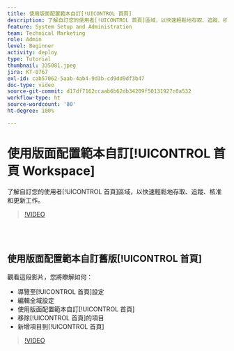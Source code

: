 ```yaml
---
title: 使用版面配置範本自訂[!UICONTROL 首頁]
description: 了解自訂您的使用者[!UICONTROL 首頁]區域，以快速輕鬆地存取、追蹤、核准和更新工作。
feature: System Setup and Administration
team: Technical Marketing
role: Admin
level: Beginner
activity: deploy
type: Tutorial
thumbnail: 335081.jpeg
jira: KT-8767
exl-id: cab57062-5aab-4ab4-9d3b-cd9dd9df3b47
doc-type: video
source-git-commit: d17df7162ccaab6b62db34209f50131927c0a532
workflow-type: ht
source-wordcount: '80'
ht-degree: 100%

---
```


# 使用版面配置範本自訂[!UICONTROL 首頁 Workspace]

了解自訂您的使用者[!UICONTROL 首頁]區域，以快速輕鬆地存取、追蹤、核准和更新工作。

>[!VIDEO](https://video.tv.adobe.com/v/3428091/?quality=12&learn=on&enablevpops)

<br>
</br>

## 使用版面配置範本自訂舊版[!UICONTROL 首頁]

觀看這段影片，您將瞭解如何：

* 導覽至[!UICONTROL 首頁]設定
* 編輯全域設定
* 使用版面配置範本自訂[!UICONTROL 首頁]
* 移除[!UICONTROL 首頁]的項目
* 新增項目到[!UICONTROL 首頁]

>[!VIDEO](https://video.tv.adobe.com/v/335081/?quality=12&learn=on&enablevpops)
